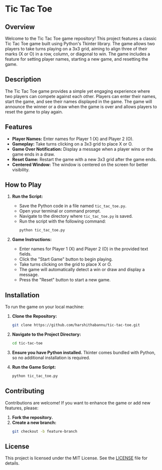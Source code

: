 # Tic Tac Toe

## Overview

Welcome to the Tic Tac Toe game repository! This project features a classic Tic Tac Toe game built using Python's Tkinter library. The game allows two players to take turns playing on a 3x3 grid, aiming to align three of their marks (X or O) in a row, column, or diagonal to win. The game includes a feature for setting player names, starting a new game, and resetting the game.

## Description

The Tic Tac Toe game provides a simple yet engaging experience where two players can compete against each other. Players can enter their names, start the game, and see their names displayed in the game. The game will announce the winner or a draw when the game is over and allows players to reset the game to play again.

## Features

- **Player Names:** Enter names for Player 1 (X) and Player 2 (O).
- **Gameplay:** Take turns clicking on a 3x3 grid to place X or O.
- **Game Over Notification:** Display a message when a player wins or the game ends in a draw.
- **Reset Game:** Restart the game with a new 3x3 grid after the game ends.
- **Centered Window:** The window is centered on the screen for better visibility.

## How to Play

1. **Run the Script:**
   - Save the Python code in a file named `tic_tac_toe.py`.
   - Open your terminal or command prompt.
   - Navigate to the directory where `tic_tac_toe.py` is saved.
   - Run the script with the following command:
     ```sh
     python tic_tac_toe.py
     ```

2. **Game Instructions:**
   - Enter names for Player 1 (X) and Player 2 (O) in the provided text fields.
   - Click the "Start Game" button to begin playing.
   - Take turns clicking on the grid to place X or O.
   - The game will automatically detect a win or draw and display a message.
   - Press the "Reset" button to start a new game.

## Installation

To run the game on your local machine:

1. **Clone the Repository:**
    ```sh
    git clone https://github.com/harshithabannu/tic-tac-toe.git
    ```
2. **Navigate to the Project Directory:**
    ```sh
    cd tic-tac-toe
    ```
3. **Ensure you have Python installed.** Tkinter comes bundled with Python, so no additional installation is required.

4. **Run the Game Script:**
    ```sh
    python tic_tac_toe.py
    ```

## Contributing

Contributions are welcome! If you want to enhance the game or add new features, please:

1. **Fork the repository.**
2. **Create a new branch:**
   ```sh
   git checkout -b feature-branch
## License

This project is licensed under the MIT License. See the [LICENSE](LICENSE) file for details.

